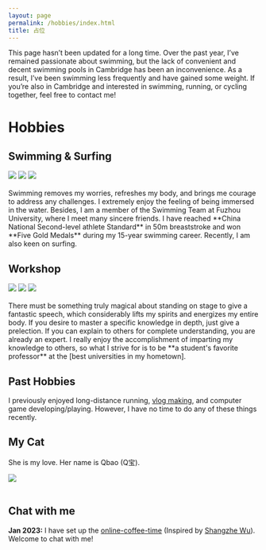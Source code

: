 ```yaml
---
layout: page
permalink: /hobbies/index.html
title: 占位
---
```


This page hasn’t been updated for a long time. Over the past year, I’ve remained passionate about swimming, but the lack of convenient and decent swimming pools in Cambridge has been an inconvenience. As a result, I’ve been swimming less frequently and have gained some weight. If you’re also in Cambridge and interested in swimming, running, or cycling together, feel free to contact me!

# Hobbies

## Swimming & Surfing

<div class="third">
<img src="/images/swimming2.JPG">
<img src="/images/swimming.JPG">
<img src="/images/surfing1.JPG">
</div>
<br>Swimming removes my worries, refreshes my body, and brings me courage to address any challenges. I extremely enjoy the feeling of being immersed in the water. Besides, I am a member of the Swimming Team at Fuzhou University, where I meet many sincere friends. I have reached **China National Second-level athlete Standard** in 50m breaststroke and won **Five Gold Medals** during my 15-year swimming career. Recently, I am also keen on surfing.

## Workshop

<div class="third">
<img src="/images/prelection1.JPG">
<img src="/images/speech1.JPG">
<img src="/images/speech3.JPG">
</div>
<br>There must be something truly magical about standing on stage to give a fantastic speech, which considerably lifts my spirits and energizes my entire body. If you desire to master a specific knowledge in depth, just give a prelection. If you can explain to others for complete understanding, you are already an expert. I really enjoy the accomplishment of imparting my knowledge to others, so what I strive for is to be **a student's favorite professor** at the [best universities in my hometown].

[best universities in my hometown]:https://www.fzu.edu.cn/


## Past Hobbies

I previously enjoyed long-distance running, [vlog making](https://space.bilibili.com/594030035), and computer game developing/playing. However, I have no time to do any of these things recently.

## My Cat

She is my love. Her name is Qbao (Q宝).

<div>
<img src="/images/cat.JPG">
</div>
<br>

## Chat with me

**Jan 2023:** I have set up the [online-coffee-time](https://calendly.com/lancecai/meet-with-lance) (Inspired by [Shangzhe Wu](https://elliottwu.com/)). Welcome to chat with me!

<!-- Calendly inline widget begin -->

<div class="calendly-inline-widget" data-url="https://calendly.com/lancecai/meet-with-lance" style="min-width:320px;height:630px;"></div>
<script type="text/javascript" src="https://assets.calendly.com/assets/external/widget.js" async></script>
<!-- Calendly inline widget end -->
